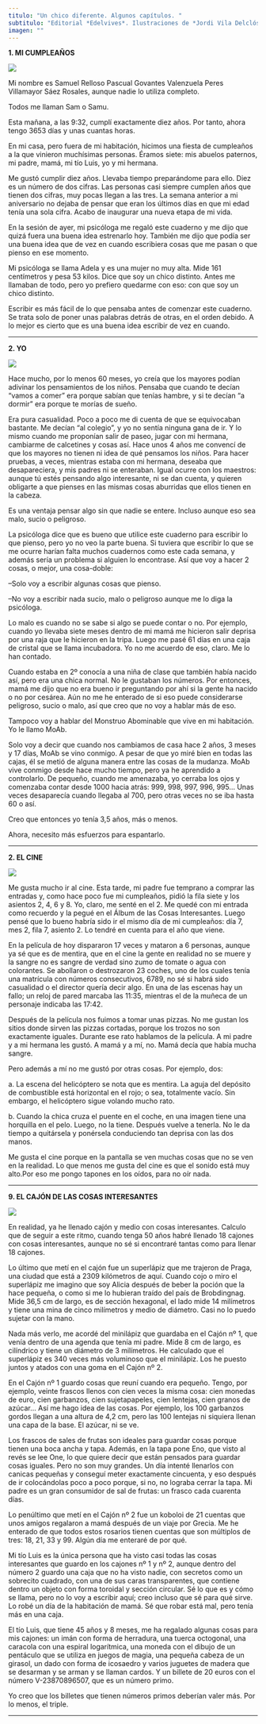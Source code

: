 ```yaml
---
titulo: "Un chico diferente. Algunos capítulos. "
subtitulo: "Editorial *Edelvives*. Ilustraciones de *Jordi Vila Delclós* y fotos mías. Colección Ala Delta, 2013."
imagen: ""
---
```

 **1. MI CUMPLEAÑOS**

![](/imagenes/paraleer/img_2879.jpg)

Mi nombre es Samuel Relloso Pascual Govantes Valenzuela Peres Villamayor Sáez
Rosales, aunque nadie lo utiliza completo.

Todos me llaman Sam o Samu.

Esta mañana, a las 9:32, cumplí exactamente diez años. Por tanto, ahora tengo
3653 días y unas cuantas horas.

En mi casa, pero fuera de mi habitación, hicimos una fiesta de cumpleaños a
la que vinieron muchísimas personas. Éramos siete: mis abuelos paternos, mi
padre, mamá, mi tío Luis, yo y mi hermana.

Me gustó cumplir diez años. Llevaba tiempo preparándome para ello. Diez es un
número de dos cifras. Las personas casi siempre cumplen años que tienen dos
cifras, muy pocas llegan a las tres. La semana anterior a mi aniversario no
dejaba de pensar que eran los últimos días en que mi edad tenía una sola
cifra. Acabo de inaugurar una nueva etapa de mi vida.

En la sesión de ayer, mi psicóloga me regaló este cuaderno y me dijo que
quizá fuera una buena idea estrenarlo hoy. También me dijo que podía ser una
buena idea que de vez en cuando escribiera cosas que me pasan o que pienso en
ese momento.

Mi psicóloga se llama Adela y es una mujer no muy alta. Mide 161 centímetros
y pesa 53 kilos. Dice que soy un chico distinto. Antes me llamaban de todo,
pero yo prefiero quedarme con eso: con que soy un chico distinto.

Escribir es más fácil de lo que pensaba antes de comenzar este cuaderno. Se
trata solo de poner unas palabras detrás de otras, en el orden debido. A lo
mejor es cierto que es una buena idea escribir de vez en cuando.

* * *

**2. YO**

![](/imagenes/paraleer/img_2877.jpg)

Hace mucho, por lo menos 60 meses, yo creía que los mayores podían adivinar
los pensamientos de los niños. Pensaba que cuando te decían “vamos a comer”
era porque sabían que tenías hambre, y si te decían “a dormir” era porque te
morías de sueño.

Era pura casualidad. Poco a poco me di cuenta de que se equivocaban bastante.
Me decían “al colegio”, y yo no sentía ninguna gana de ir. Y lo mismo cuando
me proponían salir de paseo, jugar con mi hermana, cambiarme de calcetines y
cosas así. Hace unos 4 años me convencí de que los mayores no tienen ni idea
de qué pensamos los niños. Para hacer pruebas, a veces, mientras estaba con
mi hermana, deseaba que desapareciera, y mis padres ni se enteraban. Igual
ocurre con los maestros: aunque tú estés pensando algo interesante, ni se dan
cuenta, y quieren obligarte a que pienses en las mismas cosas aburridas que
ellos tienen en la cabeza.

Es una ventaja pensar algo sin que nadie se entere. Incluso aunque eso sea
malo, sucio o peligroso.

La psicóloga dice que es bueno que utilice este cuaderno para escribir lo que
pienso, pero yo no veo la parte buena. Si tuviera que escribir lo que se me
ocurre harían falta muchos cuadernos como este cada semana, y además sería un
problema si alguien lo encontrase. Así que voy a hacer 2 cosas, o mejor, una
cosa-doble:

–Solo voy a escribir algunas cosas que pienso.

–No voy a escribir nada sucio, malo o peligroso aunque me lo diga la
psicóloga.

Lo malo es cuando no se sabe si algo se puede contar o no. Por ejemplo,
cuando yo llevaba siete meses dentro de mi mamá me hicieron salir deprisa por
una raja que le hicieron en la tripa. Luego me pasé 61 días en una caja de
cristal que se llama incubadora. Yo no me acuerdo de eso, claro. Me lo han
contado.

Cuando estaba en 2º conocía a una niña de clase que también había nacido así,
pero era una chica normal. No le gustaban los números. Por entonces, mamá me
dijo que no era bueno ir preguntando por ahí si la gente ha nacido o no por
cesárea. Aún no me he enterado de si eso puede considerarse peligroso, sucio
o malo, así que creo que no voy a hablar más de eso.

Tampoco voy a hablar del Monstruo Abominable que vive en mi habitación. Yo le
llamo MoAb.

Solo voy a decir que cuando nos cambiamos de casa hace 2 años, 3 meses y 17
días, MoAb se vino conmigo. A pesar de que yo miré bien en todas las cajas,
él se metió de alguna manera entre las cosas de la mudanza. MoAb vive conmigo
desde hace mucho tiempo, pero ya he aprendido a controlarlo. De pequeño,
cuando me amenazaba, yo cerraba los ojos y comenzaba contar desde 1000 hacia
atrás: 999, 998, 997, 996, 995… Unas veces desaparecía cuando llegaba al 700,
pero otras veces no se iba hasta 60 o así.

Creo que entonces yo tenía 3,5 años, más o menos.

Ahora, necesito más esfuerzos para espantarlo.

* * *

**2. EL CINE**

![](/imagenes/paraleer/img_2874.jpg)

Me gusta mucho ir al cine. Esta tarde, mi padre fue temprano a comprar las
entradas y, como hace poco fue mi cumpleaños, pidió la fila siete y los
asientos 2, 4, 6 y 8. Yo, claro, me senté en el 2. Me quedé con mi entrada
como recuerdo y la pegué en el Álbum de las Cosas Interesantes. Luego pensé
que lo bueno habría sido ir el mismo día de mi cumpleaños: día 7, mes 2, fila
7, asiento 2. Lo tendré en cuenta para el año que viene.

En la película de hoy dispararon 17 veces y mataron a 6 personas, aunque ya
sé que es de mentira, que en el cine la gente en realidad no se muere y la
sangre no es sangre de verdad sino zumo de tomate o agua con colorantes. Se
abollaron o destrozaron 23 coches, uno de los cuales tenía una matrícula con
números consecutivos, 6789, no sé si habrá sido casualidad o el director
quería decir algo. En una de las escenas hay un fallo; un reloj de pared
marcaba las 11:35, mientras el de la muñeca de un personaje indicaba las
17:42.

Después de la película nos fuimos a tomar unas pizzas. No me gustan los
sitios donde sirven las pizzas cortadas, porque los trozos no son exactamente
iguales. Durante ese rato hablamos de la película. A mi padre y a mi hermana
les gustó. A mamá y a mí, no. Mamá decía que había mucha sangre.

Pero además a mí no me gustó por otras cosas. Por ejemplo, dos:

a. La escena del helicóptero se nota que es mentira. La aguja del depósito de
combustible está horizontal en el rojo; o sea, totalmente vacío. Sin embargo,
el helicóptero sigue volando mucho rato.

b. Cuando la chica cruza el puente en el coche, en una imagen tiene una
horquilla en el pelo. Luego, no la tiene. Después vuelve a tenerla. No le da
tiempo a quitársela y ponérsela conduciendo tan deprisa con las dos manos.

Me gusta el cine porque en la pantalla se ven muchas cosas que no se ven en
la realidad. Lo que menos me gusta del cine es que el sonido está muy
alto.Por eso me pongo tapones en los oídos, para no oír nada.

* * *

**9. EL CAJÓN DE LAS COSAS INTERESANTES**

![](/imagenes/paraleer/img_2878.jpg)

En realidad, ya he llenado cajón y medio con cosas interesantes. Calculo que
de seguir a este ritmo, cuando tenga 50 años habré llenado 18 cajones con
cosas interesantes, aunque no sé si encontraré tantas como para llenar 18
cajones.

Lo último que metí en el cajón fue un superlápiz que me trajeron de Praga,
una ciudad que está a 2309 kilómetros de aquí. Cuando cojo o miro el
superlápiz me imagino que soy Alicia después de beber la poción que la hace
pequeña, o como si me lo hubieran traído del país de Brobdingnag. Mide 36,5
cm de largo, es de sección hexagonal, el lado mide 14 milímetros y tiene una
mina de cinco milímetros y medio de diámetro. Casi no lo puedo sujetar con la
mano.

Nada más verlo, me acordé del minilápiz que guardaba en el Cajón nº 1, que
venía dentro de una agenda que tenía mi padre. Mide 8 cm de largo, es
cilíndrico y tiene un diámetro de 3 milímetros. He calculado que el
superlápiz es 340 veces más voluminoso que el minilápiz. Los he puesto juntos
y atados con una goma en el Cajón nº 2.

En el Cajón nº 1 guardo cosas que reuní cuando era pequeño. Tengo, por
ejemplo, veinte frascos llenos con cien veces la misma cosa: cien monedas de
euro, cien garbanzos, cien sujetapapeles, cien lentejas, cien granos de
azúcar… Así me hago idea de las cosas. Por ejemplo, los 100 garbanzos gordos
llegan a una altura de 4,2 cm, pero las 100 lentejas ni siquiera llenan una
capa de la base. El azúcar, ni se ve.

Los frascos de sales de frutas son ideales para guardar cosas porque tienen
una boca ancha y tapa. Además, en la tapa pone Eno, que visto al revés se lee
One, lo que quiere decir que están pensados para guardar cosas iguales. Pero
no son muy grandes. Un día intenté llenarlos con canicas pequeñas y conseguí
meter exactamente cincuenta, y eso después de ir colocándolas poco a poco
porque, si no, no lograba cerrar la tapa. Mi padre es un gran consumidor de
sal de frutas: un frasco cada cuarenta días.

Lo penúltimo que metí en el Cajón nº 2 fue un koboloi de 21 cuentas que unos
amigos regalaron a mamá después de un viaje por Grecia. Me he enterado de que
todos estos rosarios tienen cuentas que son múltiplos de tres: 18, 21, 33 y
99. Algún día me enteraré de por qué.

Mi tío Luis es la única persona que ha visto casi todas las cosas
interesantes que guardo en los cajones nº 1 y nº 2, aunque dentro del número
2 guardo una caja que no ha visto nadie, con secretos como un sobrecito
cuadrado, con una de sus caras transparentes, que contiene dentro un objeto
con forma toroidal y sección circular. Sé lo que es y cómo se llama, pero no
lo voy a escribir aquí; creo incluso que sé para qué sirve. Lo robé un día de
la habitación de mamá. Sé que robar está mal, pero tenía más en una caja.

El tío Luis, que tiene 45 años y 8 meses, me ha regalado algunas cosas para
mis cajones: un imán con forma de herradura, una tuerca octogonal, una
caracola con una espiral logarítmica, una moneda con el dibujo de un
pentáculo que se utiliza en juegos de magia, una pequeña cabeza de un
girasol, un dado con forma de icosaedro y varios juguetes de madera que se
desarman y se arman y se llaman cardos. Y un billete de 20 euros con el
número V-23870896507, que es un número primo.

Yo creo que los billetes que tienen números primos deberían valer más. Por lo
menos, el triple.

* * *
